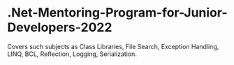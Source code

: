# .Net-Mentoring-Program-for-Junior-Developers-2022
Covers such subjects as Class Libraries, File Search, Exception Handling, LINQ, BCL, Reflection, Logging, Serialization.

